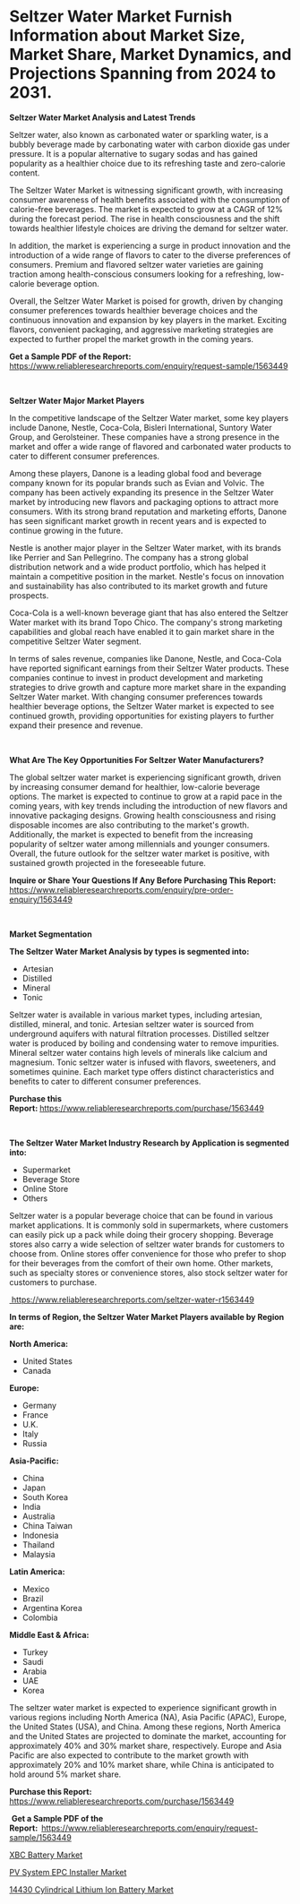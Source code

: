 <p><h1>Seltzer Water Market Furnish Information about Market Size, Market Share, Market Dynamics, and Projections Spanning from 2024 to 2031.</h1></p><p><strong>Seltzer Water Market Analysis and Latest Trends</strong></p>
<p><p>Seltzer water, also known as carbonated water or sparkling water, is a bubbly beverage made by carbonating water with carbon dioxide gas under pressure. It is a popular alternative to sugary sodas and has gained popularity as a healthier choice due to its refreshing taste and zero-calorie content.</p><p>The Seltzer Water Market is witnessing significant growth, with increasing consumer awareness of health benefits associated with the consumption of calorie-free beverages. The market is expected to grow at a CAGR of 12% during the forecast period. The rise in health consciousness and the shift towards healthier lifestyle choices are driving the demand for seltzer water.</p><p>In addition, the market is experiencing a surge in product innovation and the introduction of a wide range of flavors to cater to the diverse preferences of consumers. Premium and flavored seltzer water varieties are gaining traction among health-conscious consumers looking for a refreshing, low-calorie beverage option.</p><p>Overall, the Seltzer Water Market is poised for growth, driven by changing consumer preferences towards healthier beverage choices and the continuous innovation and expansion by key players in the market. Exciting flavors, convenient packaging, and aggressive marketing strategies are expected to further propel the market growth in the coming years.</p></p>
<p><strong>Get a Sample PDF of the Report:&nbsp;</strong> <a href="https://www.reliableresearchreports.com/enquiry/request-sample/1563449">https://www.reliableresearchreports.com/enquiry/request-sample/1563449</a></p>
<p>&nbsp;</p>
<p><strong>Seltzer Water Major Market Players</strong></p>
<p><p>In the competitive landscape of the Seltzer Water market, some key players include Danone, Nestle, Coca-Cola, Bisleri International, Suntory Water Group, and Gerolsteiner. These companies have a strong presence in the market and offer a wide range of flavored and carbonated water products to cater to different consumer preferences.</p><p>Among these players, Danone is a leading global food and beverage company known for its popular brands such as Evian and Volvic. The company has been actively expanding its presence in the Seltzer Water market by introducing new flavors and packaging options to attract more consumers. With its strong brand reputation and marketing efforts, Danone has seen significant market growth in recent years and is expected to continue growing in the future.</p><p>Nestle is another major player in the Seltzer Water market, with its brands like Perrier and San Pellegrino. The company has a strong global distribution network and a wide product portfolio, which has helped it maintain a competitive position in the market. Nestle's focus on innovation and sustainability has also contributed to its market growth and future prospects.</p><p>Coca-Cola is a well-known beverage giant that has also entered the Seltzer Water market with its brand Topo Chico. The company's strong marketing capabilities and global reach have enabled it to gain market share in the competitive Seltzer Water segment.</p><p>In terms of sales revenue, companies like Danone, Nestle, and Coca-Cola have reported significant earnings from their Seltzer Water products. These companies continue to invest in product development and marketing strategies to drive growth and capture more market share in the expanding Seltzer Water market. With changing consumer preferences towards healthier beverage options, the Seltzer Water market is expected to see continued growth, providing opportunities for existing players to further expand their presence and revenue.</p></p>
<p>&nbsp;</p>
<p><strong>What Are The Key Opportunities For Seltzer Water Manufacturers?</strong></p>
<p><p>The global seltzer water market is experiencing significant growth, driven by increasing consumer demand for healthier, low-calorie beverage options. The market is expected to continue to grow at a rapid pace in the coming years, with key trends including the introduction of new flavors and innovative packaging designs. Growing health consciousness and rising disposable incomes are also contributing to the market's growth. Additionally, the market is expected to benefit from the increasing popularity of seltzer water among millennials and younger consumers. Overall, the future outlook for the seltzer water market is positive, with sustained growth projected in the foreseeable future.</p></p>
<p><strong>Inquire or Share Your Questions If Any Before Purchasing This Report:</strong> <a href="https://www.reliableresearchreports.com/enquiry/pre-order-enquiry/1563449">https://www.reliableresearchreports.com/enquiry/pre-order-enquiry/1563449</a></p>
<p>&nbsp;</p>
<p><strong>Market Segmentation</strong></p>
<p><strong>The Seltzer Water Market Analysis by types is segmented into:</strong></p>
<p><ul><li>Artesian</li><li>Distilled</li><li>Mineral</li><li>Tonic</li></ul></p>
<p><p>Seltzer water is available in various market types, including artesian, distilled, mineral, and tonic. Artesian seltzer water is sourced from underground aquifers with natural filtration processes. Distilled seltzer water is produced by boiling and condensing water to remove impurities. Mineral seltzer water contains high levels of minerals like calcium and magnesium. Tonic seltzer water is infused with flavors, sweeteners, and sometimes quinine. Each market type offers distinct characteristics and benefits to cater to different consumer preferences.</p></p>
<p><strong>Purchase this Report:&nbsp;</strong><a href="https://www.reliableresearchreports.com/purchase/1563449">https://www.reliableresearchreports.com/purchase/1563449</a></p>
<p>&nbsp;</p>
<p><strong>The Seltzer Water Market Industry Research by Application is segmented into:</strong></p>
<p><ul><li>Supermarket</li><li>Beverage Store</li><li>Online Store</li><li>Others</li></ul></p>
<p><p>Seltzer water is a popular beverage choice that can be found in various market applications. It is commonly sold in supermarkets, where customers can easily pick up a pack while doing their grocery shopping. Beverage stores also carry a wide selection of seltzer water brands for customers to choose from. Online stores offer convenience for those who prefer to shop for their beverages from the comfort of their own home. Other markets, such as specialty stores or convenience stores, also stock seltzer water for customers to purchase.</p></p>
<p><a href="https://www.reliableresearchreports.com/seltzer-water-r1563449">&nbsp;https://www.reliableresearchreports.com/seltzer-water-r1563449</a></p>
<p><strong>In terms of Region, the Seltzer Water Market Players available by Region are:</strong></p>
<p>
    <p> <strong> North America: </strong>
        <ul>
            <li>United States</li>
            <li>Canada</li>
        </ul>
        </p> 
    <p> <strong> Europe: </strong>
        <ul>
            <li>Germany</li>
            <li>France</li>
            <li>U.K.</li>
            <li>Italy</li>
            <li>Russia</li>
        </ul>
        </p> 
    <p> <strong> Asia-Pacific: </strong>
        <ul>
            <li>China</li>
            <li>Japan</li>
            <li>South Korea</li>
            <li>India</li>
            <li>Australia</li>
            <li>China Taiwan</li>
            <li>Indonesia</li>
            <li>Thailand</li>
            <li>Malaysia</li>
        </ul>
        </p> 
    <p> <strong> Latin America: </strong>
        <ul>
            <li>Mexico</li>
            <li>Brazil</li>
            <li>Argentina Korea</li>
            <li>Colombia</li>
        </ul>
        </p> 
    <p> <strong> Middle East & Africa: </strong>
        <ul>
            <li>Turkey</li>
            <li>Saudi</li>
            <li>Arabia</li>
            <li>UAE</li>
            <li>Korea</li>
        </ul>
    </p>
    </p>
<p><p>The seltzer water market is expected to experience significant growth in various regions including North America (NA), Asia Pacific (APAC), Europe, the United States (USA), and China. Among these regions, North America and the United States are projected to dominate the market, accounting for approximately 40% and 30% market share, respectively. Europe and Asia Pacific are also expected to contribute to the market growth with approximately 20% and 10% market share, while China is anticipated to hold around 5% market share.</p></p>
<p><strong>Purchase this Report: </strong><a href="https://www.reliableresearchreports.com/purchase/1563449">https://www.reliableresearchreports.com/purchase/1563449</a></p>
<p>&nbsp;<strong>Get a Sample PDF of the Report:&nbsp;&nbsp;</strong><a href="https://www.reliableresearchreports.com/enquiry/request-sample/1563449">https://www.reliableresearchreports.com/enquiry/request-sample/1563449</a></p>
<p><strong></strong></p>
<p><p><a href="https://medium.com/@richard_ellings/xbc-battery-market-a-global-and-regional-analysis-focus-on-end-user-product-and-region-91cb9d860be0">XBC Battery Market</a></p><p><a href="https://medium.com/@tankuser238_5568/pv-system-epc-installer-market-a-global-and-regional-analysis-focus-on-end-user-product-and-dbec85f2ad7a">PV System EPC Installer Market</a></p><p><a href="https://medium.com/@tigerlookbaliw/global-14430-cylindrical-lithium-ion-battery-market-size-share-analysis-by-product-type-by-45ddef8f6f45">14430 Cylindrical Lithium Ion Battery Market</a></p></p>